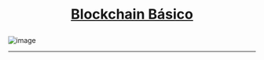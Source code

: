 <h1 align="center">
  
  [Blockchain Básico](https://github.com/nrxschool/bootcamp-optimism/tree/main/week1/day1)

###

![image](https://github.com/AndreCoutinhom/blockchain_bootcamp/assets/91290799/03574a2c-d956-44fe-ad8e-a3f7818f6601)
  
</h1>

---
